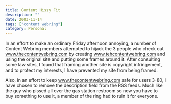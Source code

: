 ```yaml
---
title: Content Hissy Fit
description: ""
date: 2003-11-14
tags: ["content webring"]
category: Personal
---
```


In an effort to make an ordinary Friday afternoon annoying, a number of Content Webring members attempted to hijack the 3 people who check out www.thecontentwebring.com by creating www.tehcontentwebring.com and using the original site and putting some frames around it. After consulting some law sites, I found that framing another site is copyright infringement, and to protect my interests, I have prevented my site from being framed.

Also, in an effort to keep www.thecontentwebring.com safe for users 3-80, I have chosen to remove the description field from the RSS feeds. Much like the guy who pissed all over the gas station restroom so now you have to buy something to use it, a member of the ring had to ruin it for everyone.